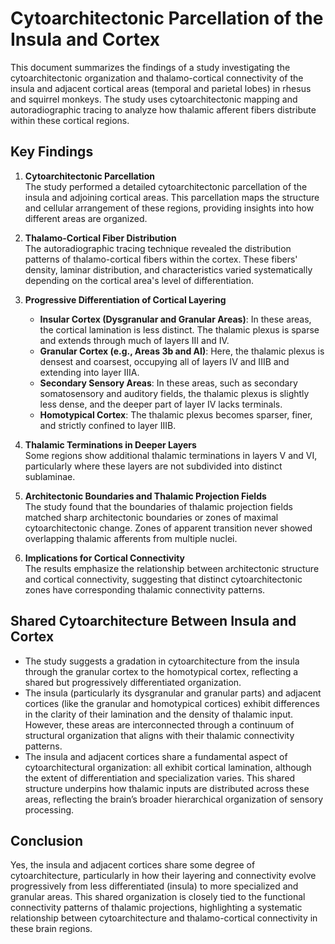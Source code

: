 # Cytoarchitectonic Parcellation of the Insula and Cortex

This document summarizes the findings of a study investigating the cytoarchitectonic organization and thalamo-cortical connectivity of the insula and adjacent cortical areas (temporal and parietal lobes) in rhesus and squirrel monkeys. The study uses cytoarchitectonic mapping and autoradiographic tracing to analyze how thalamic afferent fibers distribute within these cortical regions.

## Key Findings

1. **Cytoarchitectonic Parcellation**  
   The study performed a detailed cytoarchitectonic parcellation of the insula and adjoining cortical areas. This parcellation maps the structure and cellular arrangement of these regions, providing insights into how different areas are organized.

2. **Thalamo-Cortical Fiber Distribution**  
   The autoradiographic tracing technique revealed the distribution patterns of thalamo-cortical fibers within the cortex. These fibers' density, laminar distribution, and characteristics varied systematically depending on the cortical area's level of differentiation.

3. **Progressive Differentiation of Cortical Layering**
   - **Insular Cortex (Dysgranular and Granular Areas)**: In these areas, the cortical lamination is less distinct. The thalamic plexus is sparse and extends through much of layers III and IV.
   - **Granular Cortex (e.g., Areas 3b and AI)**: Here, the thalamic plexus is densest and coarsest, occupying all of layers IV and IIIB and extending into layer IIIA.
   - **Secondary Sensory Areas**: In these areas, such as secondary somatosensory and auditory fields, the thalamic plexus is slightly less dense, and the deeper part of layer IV lacks terminals.
   - **Homotypical Cortex**: The thalamic plexus becomes sparser, finer, and strictly confined to layer IIIB.

4. **Thalamic Terminations in Deeper Layers**  
   Some regions show additional thalamic terminations in layers V and VI, particularly where these layers are not subdivided into distinct sublaminae.

5. **Architectonic Boundaries and Thalamic Projection Fields**  
   The study found that the boundaries of thalamic projection fields matched sharp architectonic boundaries or zones of maximal cytoarchitectonic change. Zones of apparent transition never showed overlapping thalamic afferents from multiple nuclei.

6. **Implications for Cortical Connectivity**  
   The results emphasize the relationship between architectonic structure and cortical connectivity, suggesting that distinct cytoarchitectonic zones have corresponding thalamic connectivity patterns.

## Shared Cytoarchitecture Between Insula and Cortex

- The study suggests a gradation in cytoarchitecture from the insula through the granular cortex to the homotypical cortex, reflecting a shared but progressively differentiated organization.
- The insula (particularly its dysgranular and granular parts) and adjacent cortices (like the granular and homotypical cortices) exhibit differences in the clarity of their lamination and the density of thalamic input. However, these areas are interconnected through a continuum of structural organization that aligns with their thalamic connectivity patterns.
- The insula and adjacent cortices share a fundamental aspect of cytoarchitectural organization: all exhibit cortical lamination, although the extent of differentiation and specialization varies. This shared structure underpins how thalamic inputs are distributed across these areas, reflecting the brain’s broader hierarchical organization of sensory processing.

## Conclusion

Yes, the insula and adjacent cortices share some degree of cytoarchitecture, particularly in how their layering and connectivity evolve progressively from less differentiated (insula) to more specialized and granular areas. This shared organization is closely tied to the functional connectivity patterns of thalamic projections, highlighting a systematic relationship between cytoarchitecture and thalamo-cortical connectivity in these brain regions.
